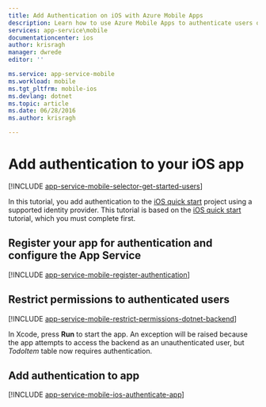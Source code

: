 ```yaml
---
title: Add Authentication on iOS with Azure Mobile Apps
description: Learn how to use Azure Mobile Apps to authenticate users of your iOS app through a variety of identity providers, including AAD, Google, Facebook, Twitter, and Microsoft.
services: app-service\mobile
documentationcenter: ios
author: krisragh
manager: dwrede
editor: ''

ms.service: app-service-mobile
ms.workload: mobile
ms.tgt_pltfrm: mobile-ios
ms.devlang: dotnet
ms.topic: article
ms.date: 06/28/2016
ms.author: krisragh

---
```

# Add authentication to your iOS app
[!INCLUDE [app-service-mobile-selector-get-started-users](../../includes/app-service-mobile-selector-get-started-users.md)]

In this tutorial, you add authentication to the [iOS quick start](app-service-mobile-ios-get-started.md) project using a supported identity provider. This tutorial is based on the [iOS quick start](app-service-mobile-ios-get-started.md) tutorial, which you must complete first.

## <a name="register"></a>Register your app for authentication and configure the App Service
[!INCLUDE [app-service-mobile-register-authentication](../../includes/app-service-mobile-register-authentication.md)]

## <a name="permissions"></a>Restrict permissions to authenticated users
[!INCLUDE [app-service-mobile-restrict-permissions-dotnet-backend](../../includes/app-service-mobile-restrict-permissions-dotnet-backend.md)]

In Xcode, press **Run** to  start the app. An exception will be raised because the app attempts to access the backend as an unauthenticated user, but *TodoItem* table now requires authentication.

## <a name="add-authentication"></a>Add authentication to app
[!INCLUDE [app-service-mobile-ios-authenticate-app](../../includes/app-service-mobile-ios-authenticate-app.md)]

<!-- URLs. -->

[iOS quick start]: app-service-mobile-ios-get-started.md

[Azure portal]: https://portal.azure.com
